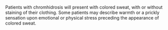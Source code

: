 Patients with chromhidrosis will present with colored sweat, with or without staining of their clothing. Some patients may describe warmth or a prickly sensation upon emotional or physical stress preceding the appearance of colored sweat.